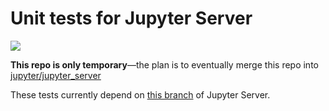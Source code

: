 # Unit tests for Jupyter Server

![](https://github.com/Zsailer/jupyter_server_tests/workflows/Tests/badge.svg)

**This repo is only temporary**—the plan is to eventually merge this repo into [jupyter/jupyter_server](https://github.com/jupyter/jupyter_server)

These tests currently depend on [this branch](https://github.com/Zsailer/jupyter_server/tree/httpserver) of Jupyter Server.
